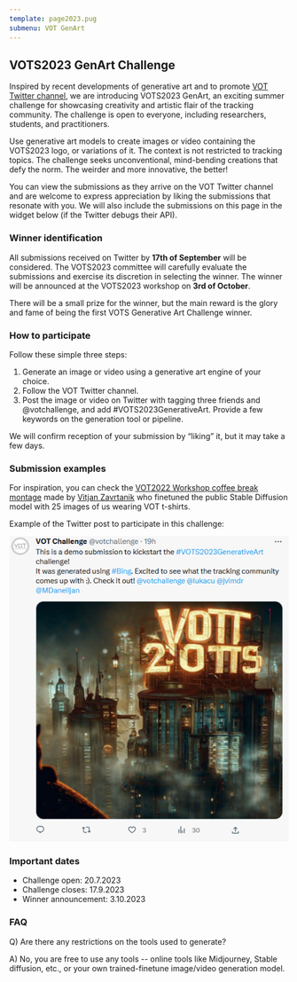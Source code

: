 ```yaml
---
template: page2023.pug
submenu: VOT GenArt
---
```


## VOTS2023 GenArt Challenge

Inspired by recent developments of generative art and to promote [VOT Twitter channel](https://twitter.com/votchallenge), we are introducing VOTS2023 GenArt, an exciting summer challenge for showcasing creativity and artistic flair of the tracking community. The challenge is open to everyone, including researchers, students, and practitioners.

Use generative art models to create images or video containing the VOTS2023 logo, or variations of it. The context is not restricted to tracking topics. The challenge seeks unconventional, mind-bending creations that defy the norm. The weirder and more innovative, the better!

You can view the submissions as they arrive on the VOT Twitter channel and are welcome to express appreciation by liking the submissions that resonate with you. We will also include the submissions on this page in the widget below (if the Twitter debugs their API).

### Winner identification

All submissions received on Twitter by **17th of September** will be considered. The VOTS2023 committee will carefully evaluate the submissions and exercise its discretion in selecting the winner. The winner will be announced at the VOTS2023 workshop on **3rd of October**.

There will be a small prize for the winner, but the main reward is the glory and fame of being the first VOTS Generative Art Challenge winner.

### How to participate

Follow these simple three steps:

1. Generate an image or video using a generative art engine of your choice.
2. Follow the VOT Twitter channel.
3. Post the image or video on Twitter with tagging three friends and @votchallenge, and add #VOTS2023GenerativeArt. Provide a few keywords on the generation tool or pipeline.

We will confirm reception of your submission by “liking” it, but it may take a few days.

### Submission examples

For inspiration, you can check the [VOT2022 Workshop coffee break montage](https://data.votchallenge.net/vot2022/coffee_break.mp4) made by [Vitjan Zavrtanik](https://vicos.si/people/vitjan_zavrtanik/) who finetuned the public Stable Diffusion model with 25 images of us wearing VOT t-shirts.

Example of the Twitter post to participate in this challenge:

![Example](genart_example.png)

### Important dates

- Challenge open: 20.7.2023
- Challenge closes: 17.9.2023
- Winner announcement: 3.10.2023

### FAQ

Q) Are there any restrictions on the tools used to generate?

A) No, you are free to use any tools -- online tools like Midjourney, Stable diffusion, etc., or your own trained-finetune image/video generation model.